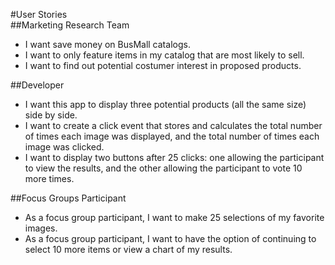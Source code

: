 #User Stories  
##Marketing Research Team  
- I want save money on BusMall catalogs.
- I want to only feature items in my catalog that are most likely to sell.  
- I want to find out potential costumer interest in proposed products.  

##Developer   
- I want this app to display three potential products (all the same size) side by side.
- I want to create a click event that stores and calculates the total number of times each image was displayed, and the total number of times each image was clicked.  
- I want to display two buttons after 25 clicks: one allowing the participant to view the results, and the other allowing the participant to vote 10 more times.

##Focus Groups Participant  
- As a focus group participant, I want to make 25 selections of my favorite images.  
- As a focus group participant, I want to have the option of continuing to select 10 more items or view a chart of my results.
